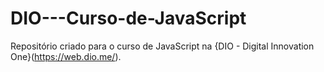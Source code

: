 # DIO---Curso-de-JavaScript

Repositório criado para o curso de JavaScript na {DIO - Digital Innovation One}(https://web.dio.me/).
